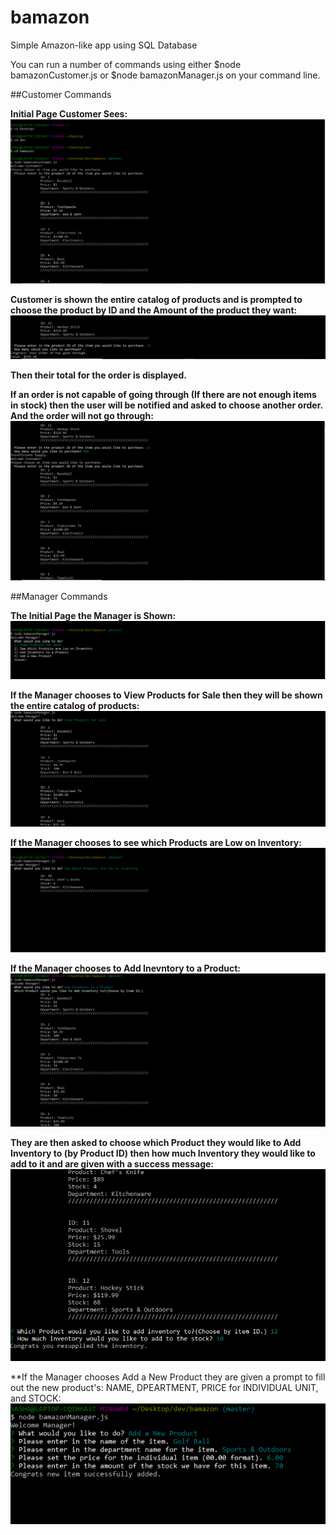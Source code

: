 # bamazon
Simple Amazon-like app using SQL Database

You can run a number of commands using either $node bamazonCustomer.js or $node bamazonManager.js on your command line.

##Customer Commands

**Initial Page Customer Sees:**
![](https://github.com/srtalaie/bamazon/blob/master/screenshots/customerHomePage.PNG)

**Customer is shown the entire catalog of products and is prompted to choose the product by ID and the Amount of the product they want:**
![](https://github.com/srtalaie/bamazon/blob/master/screenshots/order.PNG)

**Then their total for the order is displayed.**

**If an order is not capable of going through (If there are not enough items in stock) then the user will be notified and asked to choose another order. And the order will not go through:**
![](https://github.com/srtalaie/bamazon/blob/master/screenshots/failedOrder.PNG)


##Manager Commands

**The Initial Page the Manager is Shown:**
![](https://github.com/srtalaie/bamazon/blob/master/screenshots/managerHome.PNG)

**If the Manager chooses to View Products for Sale then they will be shown the entire catalog of products:**
![](https://github.com/srtalaie/bamazon/blob/master/screenshots/productsForSale.PNG)

**If the Manager chooses to see which Products are Low on Inventory:**
![](https://github.com/srtalaie/bamazon/blob/master/screenshots/productsLowInventory.PNG)

**If the Manager chooses to Add Inevntory to a Product:**
![](https://github.com/srtalaie/bamazon/blob/master/screenshots/addToProductsHome.PNG)

  **They are then asked to choose which Product they would like to Add Inventory to (by Product ID) then how much Inventory they would    like to add to it and are given with a success message:**
![](https://github.com/srtalaie/bamazon/blob/master/screenshots/addToProducts.PNG)

**If the Manager chooses Add a New Product they are given a prompt to fill out the new product's: NAME, DPEARTMENT, PRICE for INDIVIDUAL UNIT, and STOCK:
![](https://github.com/srtalaie/bamazon/blob/master/screenshots/addNewProduct.PNG)
